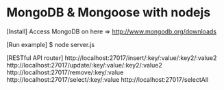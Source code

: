 # MongoDB & Mongoose with nodejs

[Install] 
Access MongoDB on here => http://www.mongodb.org/downloads

[Run example]
$ node server.js

[RESTful API router]
http://localhost:27017/insert/:key/:value/:key2/:value2
http://localhost:27017/update/:key/:value/:key2/:value2
http://localhost:27017/remove/:key/:value
http://localhost:27017/select/:key/:value
http://localhost:27017/selectAll


